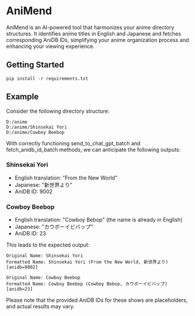 # AniMend
AniMend is an AI-powered tool that harmonizes your anime directory structures. It identifies anime titles in English and Japanese and fetches corresponding AniDB IDs, simplifying your anime organization process and enhancing your viewing experience.

## Getting Started
```
pip install -r requirements.txt
```

## Example
Consider the following directory structure:
```shell
D:/anime
D:/anime/Shinsekai Yori
D:/anime/Cowboy Beebop
```

With correctly functioning send_to_chat_gpt_batch and fetch_anidb_id_batch methods, we can anticipate the following outputs:
### Shinsekai Yori
- English translation: "From the New World"
- Japanese: "新世界より"
- AniDB ID: 9002
### Cowboy Beebop
- English translation: "Cowboy Bebop" (the name is already in English)
- Japanese: "カウボーイビバップ"
- AniDB ID: 23
  
This leads to the expected output:
```shell
Original Name: Shinsekai Yori
Formatted Name: Shinsekai Yori (From the New World, 新世界より) [anidb=9002]

Original Name: Cowboy Beebop
Formatted Name: Cowboy Beebop (Cowboy Bebop, カウボーイビバップ) [anidb=23]
```

Please note that the provided AniDB IDs for these shows are placeholders, and actual results may vary.
